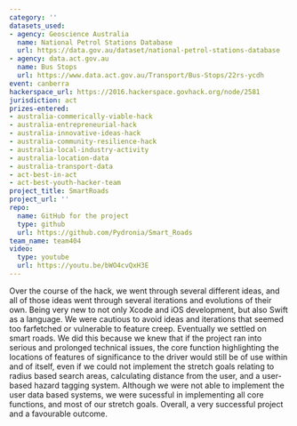```yaml
---
category: ''
datasets_used:
- agency: Geoscience Australia
  name: National Petrol Stations Database
  url: https://data.gov.au/dataset/national-petrol-stations-database
- agency: data.act.gov.au
  name: Bus Stops
  url: https://www.data.act.gov.au/Transport/Bus-Stops/22rs-ycdh
event: canberra
hackerspace_url: https://2016.hackerspace.govhack.org/node/2581
jurisdiction: act
prizes-entered:
- australia-commerically-viable-hack
- australia-entrepreneurial-hack
- australia-innovative-ideas-hack
- australia-community-resilience-hack
- australia-local-industry-activity
- australia-location-data
- australia-transport-data
- act-best-in-act
- act-best-youth-hacker-team
project_title: SmartRoads
project_url: ''
repo:
  name: GitHub for the project
  type: github
  url: https://github.com/Pydronia/Smart_Roads
team_name: team404
video:
  type: youtube
  url: https://youtu.be/bWO4cvQxH3E
---
```


Over the course of the hack, we went through several different ideas, and all of those ideas went through several iterations and evolutions of their own. Being very new to not only Xcode and iOS development, but also Swift as a language. We were cautious to avoid ideas and iterations that seemed too farfetched or vulnerable to feature creep. Eventually we settled on smart roads. We did this because we knew that if the project ran into serious and prolonged technical issues, the core function highlighting the locations of features of significance to the driver would still be of use within and of itself, even if we could not implement the stretch goals relating to radius based search areas, calculating distance from the user, and a user-based hazard tagging system.
Although we were not able to implement the user data based systems, we were sucessful in implementing all core functions, and most of our stretch goals. Overall, a very successful project and a favourable outcome.